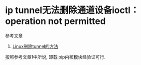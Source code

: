 # ip tunnel无法删除通道设备ioctl：operation not permitted

参考文章

1. [Linux删除tunnel的方法](https://www.cnblogs.com/snooker/p/9945863.html)

按照参考文章1中所说, 卸载ipip内核模块经验证可行.
